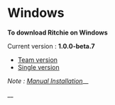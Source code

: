 # Windows

**To download Ritchie on Windows**

Current version : **1.0.0-beta.7**

* [Team version](https://commons-repo.ritchiecli.io/1.0.0-beta.7/windows/team/rit.exe)
* [Single version](https://commons-repo.ritchiecli.io/1.0.0-beta.7/windows/single/rit.exe)

_Note :_ [_Manual Installation_](https://docs.ritchiecli.io/get-started/installation/manual-installation)\_\_

\_\_

